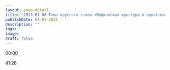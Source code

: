 ```yaml
---
layout: page-detail
title: "2013 01 08 Тема круглого стола «Ведическая культура и единство всех религий»"
publishDate: 01-01-2025
description: ""
tags:
image:
draft: false
---
```


00:00 

41:28 

  
